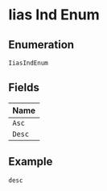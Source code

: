 
# Iias Ind Enum

## Enumeration

`IiasIndEnum`

## Fields

| Name |
|  --- |
| `Asc` |
| `Desc` |

## Example

```
desc
```

